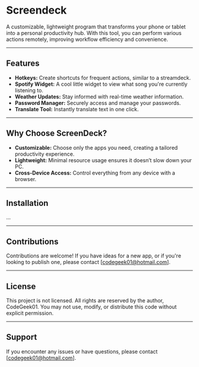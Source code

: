 # Screendeck

A customizable, lightweight program that transforms your phone or tablet into a personal productivity hub. With this tool, you can perform various actions remotely, improving workflow efficiency and convenience.

---

## Features

- **Hotkeys:** Create shortcuts for frequent actions, similar to a streamdeck.
- **Spotify Widget:** A cool little widget to view what song you're currently listening to.
- **Weather Updates:** Stay informed with real-time weather information.
- **Password Manager:** Securely access and manage your passwords.
- **Translate Tool:** Instantly translate text in one click.

---

## Why Choose ScreenDeck?

- **Customizable:** Choose only the apps you need, creating a tailored productivity experience.
- **Lightweight:** Minimal resource usage ensures it doesn’t slow down your PC.
- **Cross-Device Access:** Control everything from any device with a browser.

---

## Installation

...

---

## Contributions

Contributions are welcome! If you have ideas for a new app, or if you're looking to publish one, please contact [codegeek01@hotmail.com].

---

## License

This project is not licensed. All rights are reserved by the author, CodeGeek01. You may not use, modify, or distribute this code without explicit permission.

---

## Support

If you encounter any issues or have questions, please contact [codegeek01@hotmail.com].

